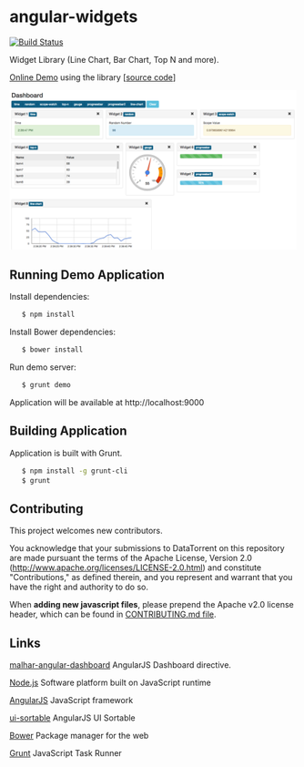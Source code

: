 angular-widgets
=================

[![Build Status](https://travis-ci.org/DataTorrent/malhar-angular-widgets.svg?branch=master)](https://travis-ci.org/DataTorrent/malhar-angular-widgets)

 Widget Library (Line Chart, Bar Chart, Top N and more).

 [Online Demo](http://datatorrent.github.io/malhar-dashboard-webapp/#/) using the library [[source code](https://github.com/DataTorrent/malhar-dashboard-webapp)]

![AngularJS Dashboard](docs/AngularJSDashboard.png "AngularJS Dashboard")

## Running Demo Application
 Install dependencies:

 ``` bash
    $ npm install
 ```

 Install Bower dependencies:

 ``` bash
    $ bower install
 ```

 Run demo server:

 ``` bash
    $ grunt demo
 ```

 Application will be available at http://localhost:9000

## Building Application

 Application is built with Grunt.

 ``` bash
    $ npm install -g grunt-cli
    $ grunt
 ```

## Contributing

This project welcomes new contributors.

You acknowledge that your submissions to DataTorrent on this repository are made pursuant the terms of the Apache License, Version 2.0 (http://www.apache.org/licenses/LICENSE-2.0.html) and constitute "Contributions," as defined therein, and you represent and warrant that you have the right and authority to do so.

When **adding new javascript files**, please prepend the Apache v2.0 license header, which can be found in [CONTRIBUTING.md file](https://github.com/DataTorrent/malhar-angular-widgets/blob/master/CONTRIBUTING.md).

## Links

[malhar-angular-dashboard](https://github.com/DataTorrent/malhar-angular-dashboard) AngularJS Dashboard directive.

[Node.js](http://nodejs.org/) Software platform built on JavaScript runtime

[AngularJS](http://angularjs.org/) JavaScript framework

[ui-sortable](https://github.com/angular-ui/ui-sortable) AngularJS UI Sortable

[Bower](http://bower.io/) Package manager for the web

[Grunt](http://gruntjs.com/) JavaScript Task Runner
